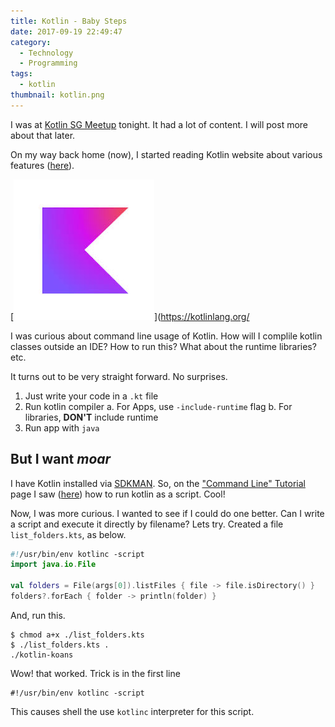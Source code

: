 ```yaml
---
title: Kotlin - Baby Steps
date: 2017-09-19 22:49:47
category:
  - Technology
  - Programming
tags:
  - kotlin
thumbnail: kotlin.png
---
```


I was at [Kotlin SG Meetup](https://www.meetup.com/kotlinsg/events/243293562/) tonight. It had a lot of content. I will post more about that later.

On my way back home (now), I started reading Kotlin website about various features ([here](https://kotlinlang.org/docs/tutorials/)).

<!--more-->

[![](kotlin.png)](https://kotlinlang.org/

I was curious about command line usage of Kotlin. How will I complile kotlin classes outside an IDE? How to run this? What about the runtime libraries? etc.

It turns out to be very straight forward. No surprises.

1. Just write your code in a `.kt` file
1. Run kotlin compiler
   a. For Apps, use `-include-runtime` flag
   b. For libraries, **DON'T** include runtime
1. Run app with `java`

## But I want _moar_

I have Kotlin installed via [SDKMAN](https://sdkman.io). So, on the ["Command Line" Tutorial](https://kotlinlang.org/docs/tutorials/command-line.html) page I saw ([here](https://kotlinlang.org/docs/tutorials/command-line.html#using-the-command-line-to-run-scripts)) how to run kotlin as a script. Cool!

Now, I was more curious. I wanted to see if I could do one better. Can I write a script and execute it directly by filename? Lets try. Created a file `list_folders.kts`, as below.

```kotlin list_folders.kts
#!/usr/bin/env kotlinc -script
import java.io.File

val folders = File(args[0]).listFiles { file -> file.isDirectory() }
folders?.forEach { folder -> println(folder) }

```

And, run this.

```shell
$ chmod a+x ./list_folders.kts
$ ./list_folders.kts .
./kotlin-koans
```

Wow! that worked. Trick is in the first line

```shell
#!/usr/bin/env kotlinc -script
```

This causes shell the use `kotlinc` interpreter for this script.
